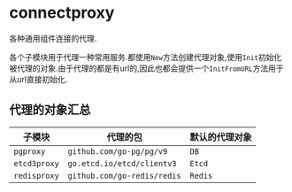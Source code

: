 # connectproxy

各种通用组件连接的代理.

各个子模块用于代理一种常用服务.都使用`New`方法创建代理对象,使用`Init`初始化被代理的对象.由于代理的都是有url的,因此也都会提供一个`InitFromURL`方法用于从url直接初始化.

## 代理的对象汇总

子模块|代理的包|默认的代理对象
---|---|---
`pgproxy`|`github.com/go-pg/pg/v9`|`DB`
`etcd3proxy`|`go.etcd.io/etcd/clientv3`|`Etcd`
`redisproxy`|`github.com/go-redis/redis`|`Redis`